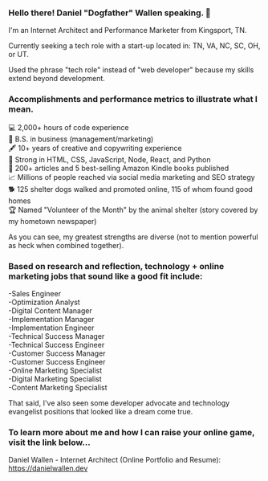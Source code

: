### Hello there! Daniel "Dogfather" Wallen speaking. 👋

I'm an Internet Architect and Performance Marketer from Kingsport, TN.

Currently seeking a tech role with a start-up located in: TN, VA, NC, SC, OH, or UT.

Used the phrase "tech role" instead of "web developer" because my skills extend beyond development. 

### Accomplishments and performance metrics to illustrate what I mean.

💻 2,000+ hours of code experience<br/>
💼 B.S. in business (management/marketing)<br/>
🖋️ 10+ years of creative and copywriting experience<br/>
💪 Strong in HTML, CSS, JavaScript, Node, React, and Python<br/>
📰 200+ articles and 5 best-selling Amazon Kindle books published<br/>
📈 Millions of people reached via social media marketing and SEO strategy<br/>
🐕 125 shelter dogs walked and promoted online, 115 of whom found good homes<br/>
🏆 Named "Volunteer of the Month" by the animal shelter (story covered by my hometown newspaper)

As you can see, my greatest strengths are diverse (not to mention powerful as heck when combined together). 

### Based on research and reflection, technology + online marketing jobs that sound like a good fit include:

-Sales Engineer<br/>
-Optimization Analyst<br/>
-Digital Content Manager<br/>
-Implementation Manager<br/>
-Implementation Engineer<br/>
-Technical Success Manager<br/>
-Technical Success Engineer<br/>
-Customer Success Manager<br/>
-Customer Success Engineer<br/>
-Online Marketing Specialist<br/>
-Digital Marketing Specialist<br/>
-Content Marketing Specialist<br/>

That said, I've also seen some developer advocate and technology evangelist positions that looked like a dream come true. 

### To learn more about me and how I can raise your online game, visit the link below...

Daniel Wallen - Internet Architect (Online Portfolio and Resume):<br/>
https://danielwallen.dev
